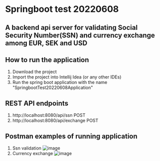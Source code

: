 # Springboot test 20220608
## A backend api server for validating Social Security Number(SSN) and currency exchange among EUR, SEK and USD

## How to run the application
1. Download the project
2. Import the project into Intellij Idea (or any other IDEs)
3. Run the spring boot application with the name "SpringbootTest20220608Application"

## REST API endpoints
1. http://localhost:8080/api/ssn POST
2. http://localhost:8080/api/exchange POST

## Postman examples of running application
1. Ssn validation
![image](https://user-images.githubusercontent.com/37361235/192845616-b6c5fb18-5273-43cf-9165-5dda804e61dc.png)
2. Currency exchange 
![image](https://user-images.githubusercontent.com/37361235/194552749-4dd74309-cdf6-4204-9871-7714f95944f7.png)

